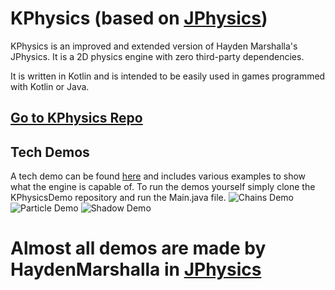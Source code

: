 # KPhysics (based on [JPhysics](https://github.com/HaydenMarshalla/JPhysics))
KPhysics is an improved and extended version of Hayden Marshalla's JPhysics. It is a 2D physics engine with zero third-party dependencies.

It is written in Kotlin and is intended to be easily used in games programmed with Kotlin or Java.

## [Go to KPhysics Repo](https://github.com/Chafficui/KPhysics)

## Tech Demos

A tech demo can be found [here](https://github.com/Chafficui/KPhysicsDemos) and includes various examples to show what the engine is capable of.
To run the demos yourself simply clone the KPhysicsDemo repository and run the Main.java file.
![Chains Demo](https://i.postimg.cc/50Ggn2qL/Chains.png "Chains")
![Particle Demo](https://i.postimg.cc/ZKgmp8d5/Particle-explosion-demo.png "Particles")
![Shadow Demo](https://i.postimg.cc/13qQH8Gc/Shadow-casting.png "Shadows")

# Almost all demos are made by HaydenMarshalla in [JPhysics](https://github.com/HaydenMarshalla/JPhysics)

